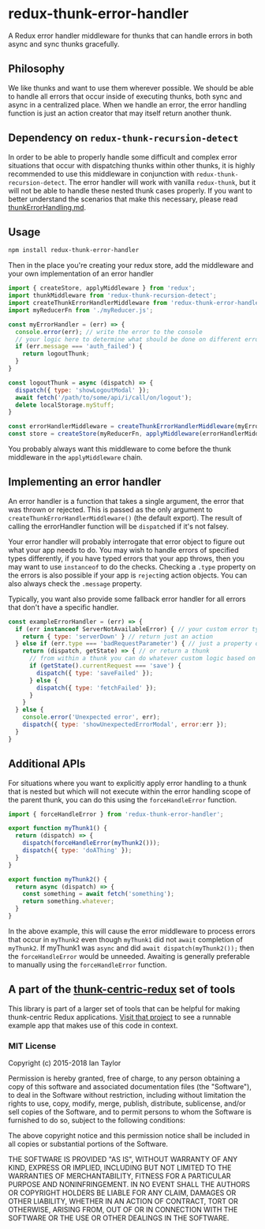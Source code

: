# redux-thunk-error-handler
A Redux error handler middleware for thunks that can handle errors in both async and sync thunks gracefully.

## Philosophy
We like thunks and want to use them wherever possible.  We should be able to handle all errors that occur inside of executing thunks, both sync and async in a centralized place.  When we handle an error, the error handling function is just an action creator that may itself return another thunk.

## Dependency on `redux-thunk-recursion-detect`
In order to be able to properly handle some difficult and complex error situations that occur with dispatching thunks within other thunks, it is highly recommended to use this middleware in conjunction with `redux-thunk-recursion-detect`.  The error handler will work with vanilla `redux-thunk`, but it will not be able to handle these nested thunk cases properly.  If you want to better understand the scenarios that make this necessary, please read [thunkErrorHandling.md](./thunkErrorHandling.md).

## Usage

```bash
npm install redux-thunk-error-handler
```

Then in the place you're creating your redux store, add the middleware and your own implementation of an error handler

```js
import { createStore, applyMiddleware } from 'redux';
import thunkMiddleware from 'redux-thunk-recursion-detect';
import createThunkErrorHandlerMiddleware from 'redux-thunk-error-handler';
import myReducerFn from './myReducer.js';

const myErrorHandler = (err) => {
  console.error(err); // write the error to the console
  // your logic here to determine what should be done on different error types
  if (err.message === 'auth_failed') {
    return logoutThunk;
  }
}

const logoutThunk = async (dispatch) => {
  dispatch({ type: 'showLogoutModal' });
  await fetch('/path/to/some/api/i/call/on/logout');
  delete localStorage.myStuff;
}

const errorHandlerMiddleware = createThunkErrorHandlerMiddleware(myErrorHandler);
const store = createStore(myReducerFn, applyMiddleware(errorHandlerMiddleware, thunkMiddleware));
```
You probably always want this middleware to come before the thunk middleware in the `applyMiddleware` chain.

## Implementing an error handler
An error handler is a function that takes a single argument, the error that was thrown or rejected.  This is passed as the only argument to `createThunkErrorHandlerMiddleware()` (the default export).  The result of calling the errorHandler function will be `dispatch`ed if it's not falsey.

Your error handler will probably interrogate that error object to figure out what your app needs to do.  You may wish to handle errors of specified types differently, if you have typed errors that your app throws, then you may want to use `instanceof` to do the checks.  Checking a `.type` property on the errors is also possible if your app is `reject`ing action objects.  You can also always check the `.message` property.

Typically, you want also provide some fallback error handler for all errors that don't have a specific handler.


```js
const exampleErrorHandler = (err) => {
  if (err instanceof ServerNotAvailableError) { // your custom error type (hint: use https://www.npmjs.com/package/es6-error)
    return { type: 'serverDown' } // return just an action
  } else if (err.type === 'badRequestParameter') { // just a property on the error object
    return (dispatch, getState) => { // or return a thunk
      // from within a thunk you can do whatever custom logic based on the app state...
      if (getState().currentRequest === 'save') {
        dispatch({ type: 'saveFailed' });
      } else {
        dispatch({ type: 'fetchFailed' });
      }
    }
  } else {
    console.error('Unexpected error', err);
    dispatch({ type: 'showUnexpectedErrorModal', error:err });
  }
}
```

## Additional APIs
For situations where you want to explicitly apply error handling to a thunk that is nested but which will not execute within the error handling scope of the parent thunk, you can do this using the `forceHandleError` function.
```js
import { forceHandleError } from 'redux-thunk-error-handler';

export function myThunk1() {
  return (dispatch) => {
    dispatch(forceHandleError(myThunk2()));
    dispatch({ type: 'doAThing' });
  }
}

export function myThunk2() {
  return async (dispatch) => {
    const something = await fetch('something');
    return something.whatever;
  }
}
```
In the above example, this will cause the error middleware to process errors that occur in `myThunk2` even though `myThunk1` did not `await` completion of `myThunk2`.  If myThunk1 was `async` and did `await dispatch(myThunk2());` then the `forceHandleError` would be unneeded.  Awaiting is generally preferable to manually using the `forceHandleError` function.


## A part of the [thunk-centric-redux](//github.com/itaylor/thunk-centric-redux) set of tools
This library is part of a larger set of tools that can be helpful for making thunk-centric Redux applications.  [Visit that project](//github.com/itaylor/thunk-centric-redux) to see a runnable example app that makes use of this code in context.

### MIT License
Copyright (c) 2015-2018 Ian Taylor

Permission is hereby granted, free of charge, to any person obtaining a copy of this software and associated documentation files (the "Software"), to deal in the Software without restriction, including without limitation the rights to use, copy, modify, merge, publish, distribute, sublicense, and/or sell copies of the Software, and to permit persons to whom the Software is furnished to do so, subject to the following conditions:

The above copyright notice and this permission notice shall be included in all copies or substantial portions of the Software.

THE SOFTWARE IS PROVIDED "AS IS", WITHOUT WARRANTY OF ANY KIND, EXPRESS OR IMPLIED, INCLUDING BUT NOT LIMITED TO THE WARRANTIES OF MERCHANTABILITY, FITNESS FOR A PARTICULAR PURPOSE AND NONINFRINGEMENT. IN NO EVENT SHALL THE AUTHORS OR COPYRIGHT HOLDERS BE LIABLE FOR ANY CLAIM, DAMAGES OR OTHER LIABILITY, WHETHER IN AN ACTION OF CONTRACT, TORT OR OTHERWISE, ARISING FROM, OUT OF OR IN CONNECTION WITH THE SOFTWARE OR THE USE OR OTHER DEALINGS IN THE SOFTWARE.
